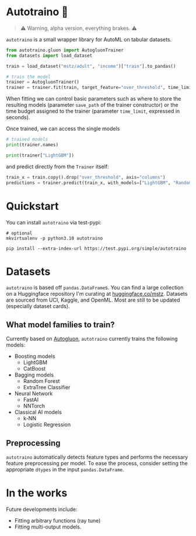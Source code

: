 # Autotraino :truck:

> :warning: Warning, alpha version, everything brakes. :warning:


`autotraino` is a small wrapper library for AutoML on tabular datasets.

```python
from autotraino.gluon import AutogluonTrainer 
from datasets import load_dataset

train = load_dataset("mstz/adult", "income")["train"].to_pandas() 

# train the model
trainer = AutogluonTrainer()
trainer = trainer.fit(train, target_feature="over_threshold", time_limit=100)
```
When fitting we can control basic parameters such as where to store the resulting models
(parameter `save_path` of the trainer constructor) or the time budget assigned to the trainer (parameter
`time_limit`, expressed in seconds).

Once trained, we can access the single models
```python
# trained models
print(trainer.names)

print(trainer["LightGBM"])
```
and predict directly from the `Trainer` itself: 
```python
train_x = train.copy().drop("over_threshold", axis="columns")
predictions = trainer.predict(train_x, with_models=["LightGBM", "RandomForest"])
```


# Quickstart
You can install `autotraino` via test-pypi:
```shell
# optional
mkvirtualenv -p python3.10 autotraino

pip install --extra-index-url https://test.pypi.org/simple/autotraino
```

# Datasets
`autotraino` is based off `pandas.DataFrame`s.
You can find a large collection on a Huggingface repository I'm curating at [huggingface.co/mstz](https://huggingface.co/mstz).
Datasets are sourced from UCI, Kaggle, and OpenML.
Most are still to be updated (especially dataset cards).

## What model families to train?
Currently based on [Autogluon](https://auto.gluon.ai/stable/index.html), `autotraino` currently trains the following models:
- Boosting models
  - LightGBM
  - CatBoost
- Bagging models
  - Random Forest
  - ExtraTree Classifier
- Neural Network
  - FastAI
  - NNTorch
- Classical AI models
  - k-NN
  - Logistic Regression

## Preprocessing
`autotraino` automatically detects feature types and performs the necessary feature preprocessing per model.
To ease the process, consider setting the appropriate `dtypes` in the input `pandas.DataFrame`.

# In the works
Future developments include:
 - Fitting arbitrary functions (ray tune)
 - Fitting multi-output models.